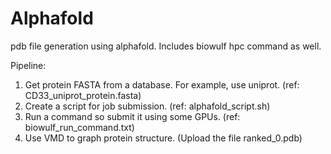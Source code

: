# Alphafold
pdb file generation using alphafold. Includes biowulf hpc command as well.

Pipeline:
1. Get protein FASTA from a database. For example, use uniprot. (ref: CD33_uniprot_protein.fasta)
2. Create a script for job submission. (ref: alphafold_script.sh)
3. Run a command so submit it using some GPUs. (ref: biowulf_run_command.txt)
4. Use VMD to graph protein structure. (Upload the file ranked_0.pdb)
